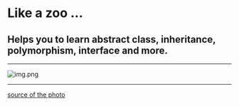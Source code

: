 # Like a zoo ...

## Helps you to learn abstract class, inheritance, polymorphism, interface and more.

---

![img.png](src/main/resources/static/lion.png)

---

[source of the photo](https://pngtree.com/free-animal-clipart/lion)
